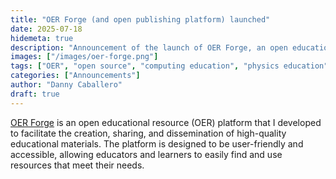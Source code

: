 ```yaml
---
title: "OER Forge (and open publishing platform) launched"
date: 2025-07-18
hidemeta: true
description: "Announcement of the launch of OER Forge, an open educational resource platform."
images: ["/images/oer-forge.png"]
tags: ["OER", "open source", "computing education", "physics education", "accessibility"]
categories: ["Announcements"]
author: "Danny Caballero"
draft: true
---
```


[OER Forge](https://oerforge.org) is an open educational resource (OER) platform that I developed to facilitate the creation, sharing, and dissemination of high-quality educational materials. The platform is designed to be user-friendly and accessible, allowing educators and learners to easily find and use resources that meet their needs.